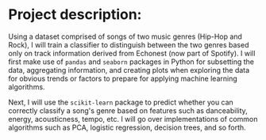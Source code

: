 # Project description: 

Using a dataset comprised of songs of two music genres (Hip-Hop and Rock), I will train a classifier to distinguish between the two genres based only on track information derived from Echonest (now part of Spotify). I will first make use of `pandas` and `seaborn` packages in Python for subsetting the data, aggregating information, and creating plots when exploring the data for obvious trends or factors to prepare for applying machine learning algorithms.

Next, I will use the `scikit-learn` package to predict whether you can correctly classify a song's genre based on features such as danceability, energy, acousticness, tempo, etc. I will go over implementations of common algorithms such as PCA, logistic regression, decision trees, and so forth.
